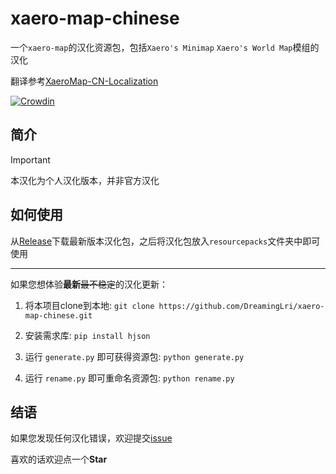 # xaero-map-chinese
一个`xaero-map`的汉化资源包，包括`Xaero's Minimap` `Xaero's World Map`模组的汉化

翻译参考[XaeroMap-CN-Localization](https://github.com/Sinbing/XaeroMap-CN-Localization)

[![Crowdin](https://badges.crowdin.net/xaero-map-chinese/localized.svg)](https://crowdin.com/project/xaero-map-chinese)

## 简介

> [!IMPORTANT]
> 本汉化为个人汉化版本，并非官方汉化

## 如何使用
从[Release](https://github.com/DreamingLri/masa-mods-chinese/releases)下载最新版本汉化包，之后将汉化包放入`resourcepacks`文件夹中即可使用

---

如果您想体验**最新**~~最不稳定~~的汉化更新：

1. 将本项目clone到本地: `git clone https://github.com/DreamingLri/xaero-map-chinese.git`

2. 安装需求库: `pip install hjson`

3. 运行 `generate.py` 即可获得资源包: `python generate.py`

4. 运行 `rename.py` 即可重命名资源包: `python rename.py`
  

## 结语

如果您发现任何汉化错误，欢迎提交[issue](https://github.com/DreamingLri/masa-mods-chinese/issues/new)

喜欢的话欢迎点一个**Star**